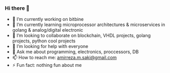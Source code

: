 ### Hi there 👋

- 🔭 I’m currently working on bitbine
- 🌱 I’m currently learning microprocessor architectures & microservices in golang & analog/digital electronic
- 👯 I’m looking to collaborate on blockchain, VHDL projects, golang projects, python cool projects
- 🤔 I’m looking for help with everyone
- 💬 Ask me about programming, electronics, proccessors, DB
- 📫 How to reach me: amirreza.m.saki@gmail.com
- ⚡ Fun fact: nothing fun about me
